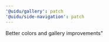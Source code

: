 ```yaml
---
'@uidu/gallery': patch
'@uidu/side-navigation': patch
---
```


Better colors and gallery improvements"
